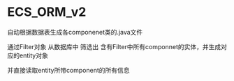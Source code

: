 # ECS_ORM_v2

自动根据数据表生成各componenet类的.java文件

通过Filter对象 从数据库中 筛选出 含有Filter中所有componnet的实体，并生成对应的entity对象

并直接读取entity所带component的所有信息



